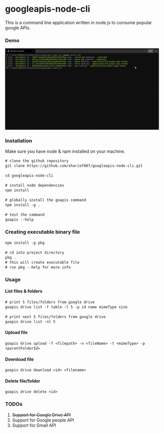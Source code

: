 # googleapis-node-cli

This is a command line application written in node.js to consume popular google APIs.
### Demo
![Demo](./demo.gif)

### Installation
Make sure you have node & npm installed on your machine.
```shell
# clone the github repository
git clone https://github.com/sharief007/googleapis-node-cli.git

cd googleapis-node-cli

# install node dependencies
npm install

# globally install the goapis command
npm install -g .

# test the command
goapis --help
```
### Creating executable binary file
```shell
npm install -g pkg

# cd into project directory
pkg .   
# this will create executable file 
# run pkg --help for more info
```
### Usage
#### List files & folders
```shell
# print 5 files/folders from google drive
goapis drive list -f table -l 5 -p id name mimeType size

# print next 5 files/folders from google drive
goapis drive list -nl 5
```
#### Upload file
```shell
goapis drive upload -f <filepath> -n <fileName> -t <mimeType> -p <parentFolderId>
```
#### Download file
```shell
goapis drive download <id> <filename>
```
#### Delete file/folder
```shell
goapis drive delete <id>
```

### TODOs
1. ~~Support for Google Drive API~~
2. Support for Google people API
3. Support for Gmail API